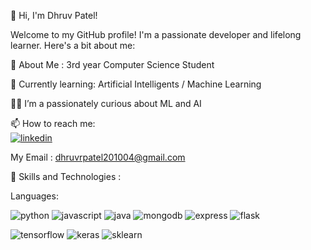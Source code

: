 👋 Hi, I'm Dhruv Patel!

Welcome to my GitHub profile! I'm a passionate developer and lifelong learner. Here's a bit about me:

🔭 About Me : 3rd year Computer Science Student

  🌱 Currently learning: Artificial Intelligents / Machine Learning

  👨‍💻 I’m a passionately curious about ML and AI

  📫 How to reach me:  
  [![linkedin](https://img.icons8.com/?size=30&id=13930&format=png&color=000000)](https://www.linkedin.com/in/dhruv-patel-01960024b)

  My Email : dhruvrpatel201004@gmail.com


🚀 Skills and Technologies :

  Languages: 
  
  ![python](https://img.icons8.com/?size=40&id=l75OEUJkPAk4&format=png&color=000000)  ![javascript](https://img.icons8.com/?size=40&id=108784&format=png&color=000000)  ![java](https://img.icons8.com/?size=40&id=13679&format=png&color=000000) 
  ![mongodb](https://img.icons8.com/?size=30&id=74402&format=png&color=000000) ![express](https://img.icons8.com/?size=30&id=PZQVBAxaueDJ&format=png&color=000000) ![flask](https://img.icons8.com/?size=30&id=ewGOClUtmFX4&format=png&color=000000)
  
  ![tensorflow](https://img.icons8.com/?size=40&id=n3QRpDA7KZ7P&format=png&color=000000) ![keras](https://img.icons8.com/?size=30&id=XcSgtbIpgK6W&format=png&color=FF0000) ![sklearn](https://scikit-learn.org/stable/_static/scikit-learn-logo-small.png)
